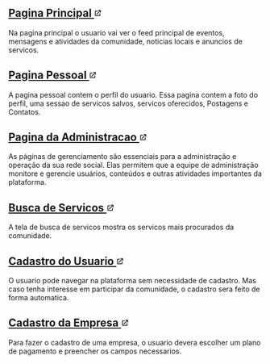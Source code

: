 ## [Pagina Principal <img src="pictures/external-link-icon.png" style="height: 3%; width:3%; vertical-align:vertical-align;">](.././aplicativo/pagina_principal/pagina_principal.md)

Na pagina principal o usuario vai ver o feed principal de eventos, mensagens e atividades da comunidade,
noticias locais e anuncios de servicos.

## [Pagina Pessoal <img src="pictures/external-link-icon.png" style="height: 3%; width:3%; vertical-align:vertical-align;">](.././aplicativo/inicio_com_cadastro/inicio_com_cadastro.md)

A pagina pessoal contem o perfil do usuario. Essa pagina contem a foto do perfil, uma sessao de
servicos salvos, servicos oferecidos, Postagens e Contatos.

## [Pagina da Administracao <img src="pictures/external-link-icon.png" style="height: 3%; width:3%; vertical-align:vertical-align;">](.././aplicativo/pagina_administracao/pagina_da_administracao.md)

As páginas de gerenciamento são essenciais para a administração e operação da sua rede social.
Elas permitem que a equipe de administração monitore e gerencie usuários, conteúdos e outras atividades importantes da
plataforma.

## [Busca de Servicos <img src="pictures/external-link-icon.png" style="height: 3%; width:3%; vertical-align:vertical-align;">](.././aplicativo/busca_de_servicos/busca_de_servicos.md)

A tela de busca de servicos mostra os servicos mais procurados da comunidade.

## [Cadastro do Usuario <img src="pictures/external-link-icon.png" style="height: 3%; width:3%; vertical-align:vertical-align;">](.././aplicativo/inicio_com_cadastro/inicio_com_cadastro.md)

O usuario pode navegar na plataforma sem necessidade de cadastro. Mas caso tenha interesse
em participar da comunidade, o cadastro sera feito de forma automatica.

## [Cadastro da Empresa <img src="pictures/external-link-icon.png" style="height: 3%; width:3%; vertical-align:vertical-align;">](.././aplicativo/inicio_com_cadastro/inicio_com_cadastro.md)

Para fazer o cadastro de uma empresa, o usuario devera escolher um plano de pagamento
e preencher os campos necessarios.